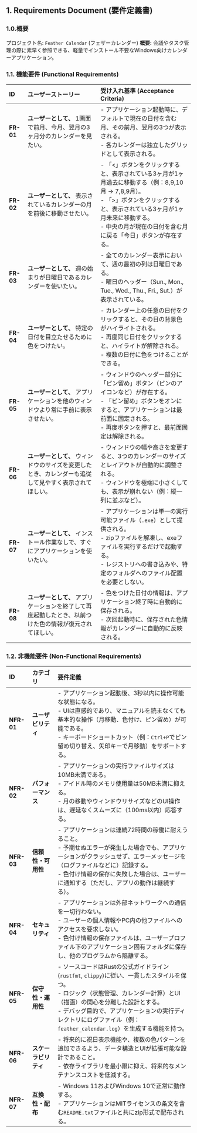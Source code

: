 ## 1. Requirements Document (要件定義書)

### 1.0.概要
プロジェクト名: `Feather Calendar` (フェザーカレンダー)
**概要:** 会議やタスク管理の際に素早く参照できる、軽量でインストール不要なWindows向けカレンダーアプリケーション。

### 1.1. 機能要件 (Functional Requirements)

| ID | ユーザーストーリー | 受け入れ基準 (Acceptance Criteria) |
| :--- | :--- | :--- |
| **FR-01** | **ユーザーとして、** 1画面で前月、今月、翌月の3ヶ月分のカレンダーを見たい。 | - アプリケーション起動時に、デフォルトで現在の日付を含む月、その前月、翌月の3つが表示される。<br>- 各カレンダーは独立したグリッドとして表示される。 |
| **FR-02** | **ユーザーとして、** 表示されているカレンダーの月を前後に移動させたい。 | - 「<」ボタンをクリックすると、表示されている3ヶ月が1ヶ月過去に移動する（例：8,9,10月 → 7,8,9月）。<br>- 「>」ボタンをクリックすると、表示されている3ヶ月が1ヶ月未来に移動する。<br>- 中央の月が現在の日付を含む月に戻る「今日」ボタンが存在する。 |
| **FR-03** | **ユーザーとして、** 週の始まりが日曜日であるカレンダーを使いたい。 | - 全てのカレンダー表示において、週の最初の列は日曜日である。<br>- 曜日のヘッダー（Sun., Mon., Tue., Wed., Thu., Fri., Sut.）が表示されている。 |
| **FR-04** | **ユーザーとして、** 特定の日付を目立たせるために色をつけたい。 | - カレンダー上の任意の日付をクリックすると、その日の背景色がハイライトされる。<br>- 再度同じ日付をクリックすると、ハイライトが解除される。<br>- 複数の日付に色をつけることができる。 |
| **FR-05** | **ユーザーとして、** アプリケーションを他のウィンドウより常に手前に表示させたい。 | - ウィンドウのヘッダー部分に「ピン留め」ボタン（ピンのアイコンなど）が存在する。<br>- 「ピン留め」ボタンをオンにすると、アプリケーションは最前面に固定される。<br>- 再度ボタンを押すと、最前面固定は解除される。 |
| **FR-06** | **ユーザーとして、** ウィンドウのサイズを変更したとき、カレンダーも追従して見やすく表示されてほしい。 | - ウィンドウの幅や高さを変更すると、3つのカレンダーのサイズとレイアウトが自動的に調整される。<br>- ウィンドウを極端に小さくしても、表示が崩れない（例：縦一列に並ぶなど）。 |
| **FR-07** | **ユーザーとして、** インストール作業なしで、すぐにアプリケーションを使いたい。 | - アプリケーションは単一の実行可能ファイル（`.exe`）として提供される。<br>- zipファイルを解凍し、exeファイルを実行するだけで起動する。<br>- レジストリへの書き込みや、特定のフォルダへのファイル配置を必要としない。 |
| **FR-08** | **ユーザーとして、** アプリケーションを終了して再度起動したとき、以前つけた色の情報が復元されてほしい。 | - 色をつけた日付の情報は、アプリケーション終了時に自動的に保存される。<br>- 次回起動時に、保存された色情報がカレンダーに自動的に反映される。 |

### 1.2. 非機能要件 (Non-Functional Requirements)

| ID | カテゴリ | 要件定義 |
| :--- | :--- | :--- |
| **NFR-01** | **ユーザビリティ** | - アプリケーション起動後、3秒以内に操作可能な状態になる。<br>- UIは直感的であり、マニュアルを読まなくても基本的な操作（月移動、色付け、ピン留め）が可能である。<br>- キーボードショートカット（例：`Ctrl+P`でピン留め切り替え、矢印キーで月移動）をサポートする。 |
| **NFR-02** | **パフォーマンス** | - アプリケーションの実行ファイルサイズは10MB未満である。<br>- アイドル時のメモリ使用量は50MB未満に抑える。<br>- 月の移動やウィンドウリサイズなどのUI操作は、遅延なくスムーズに（100ms以内）応答する。 |
| **NFR-03** | **信頼性・可用性** | - アプリケーションは連続72時間の稼働に耐えうること。<br>- 予期せぬエラーが発生した場合でも、アプリケーションがクラッシュせず、エラーメッセージを（ログファイルなどに）記録する。<br>- 色付け情報の保存に失敗した場合は、ユーザーに通知する（ただし、アプリの動作は継続する）。 |
| **NFR-04** | **セキュリティ** | - アプリケーションは外部ネットワークへの通信を一切行わない。<br>- ユーザーの個人情報やPC内の他ファイルへのアクセスを要求しない。<br>- 色付け情報の保存ファイルは、ユーザープロファイル下のアプリケーション固有フォルダに保存し、他のプログラムから隔離する。 |
| **NFR-05** | **保守性・運用性** | - ソースコードはRustの公式ガイドライン(`rustfmt`, `clippy`)に従い、一貫したスタイルを保つ。<br>- ロジック（状態管理、カレンダー計算）とUI（描画）の関心を分離した設計とする。<br>- デバッグ目的で、アプリケーションの実行ディレクトリにログファイル（例：`feather_calendar.log`）を生成する機能を持つ。 |
| **NFR-06** | **スケーラビリティ** | - 将来的に祝日表示機能や、複数の色パターンを追加できるよう、データ構造とUIが拡張可能な設計であること。<br>- 依存ライブラリを最小限に抑え、将来的なメンテナンスコストを低減する。 |
| **NFR-07** | **互換性・配布** | - Windows 11およびWindows 10で正常に動作する。<br>- アプリケーションはMITライセンスの条文を含む`README.txt`ファイルと共にzip形式で配布される。 |
